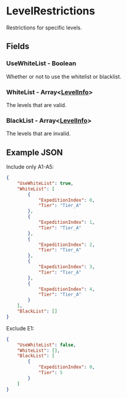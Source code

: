 # LevelRestrictions
Restrictions for specific levels.

## Fields

### UseWhiteList - Boolean
Whether or not to use the whitelist or blacklist.

### WhiteList - Array<[LevelInfo](LevelInfo.md)>
The levels that are valid.

### BlackList - Array<[LevelInfo](LevelInfo.md)>
The levels that are invalid.

## Example JSON

Include only A1-A5:
```json
{
    "UseWhiteList": true,
    "WhiteList": [
        {
            "ExpeditionIndex": 0,
            "Tier": "Tier_A"
        },
        {
            "ExpeditionIndex": 1,
            "Tier": "Tier_A"
        },
        {
            "ExpeditionIndex": 2,
            "Tier": "Tier_A"
        },
        {
            "ExpeditionIndex": 3,
            "Tier": "Tier_A"
        },
        {
            "ExpeditionIndex": 4,
            "Tier": "Tier_A"
        }
    ],
    "BlackList": []
}
```

Exclude E1:
```json
{
    "UseWhiteList": false,
    "WhiteList": [],
    "BlackList": [
        {
            "ExpeditionIndex": 0,
            "Tier": 5
        }
    ]
}
```
